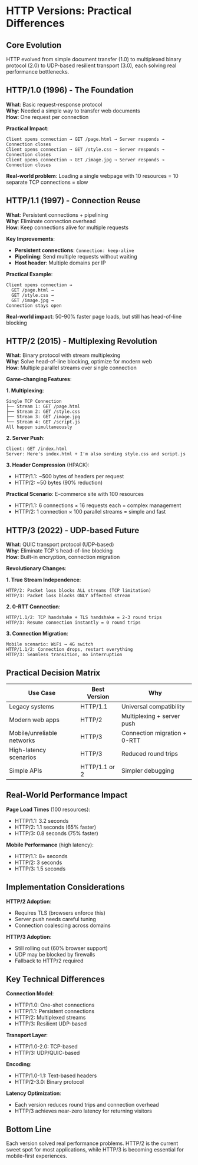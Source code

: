 # HTTP Versions: Practical Differences

## Core Evolution
HTTP evolved from simple document transfer (1.0) to multiplexed binary protocol (2.0) to UDP-based resilient transport (3.0), each solving real performance bottlenecks.

## HTTP/1.0 (1996) - The Foundation
**What**: Basic request-response protocol  
**Why**: Needed a simple way to transfer web documents  
**How**: One request per connection

**Practical Impact**:
```
Client opens connection → GET /page.html → Server responds → Connection closes
Client opens connection → GET /style.css → Server responds → Connection closes  
Client opens connection → GET /image.jpg → Server responds → Connection closes
```

**Real-world problem**: Loading a single webpage with 10 resources = 10 separate TCP connections = slow

## HTTP/1.1 (1997) - Connection Reuse
**What**: Persistent connections + pipelining  
**Why**: Eliminate connection overhead  
**How**: Keep connections alive for multiple requests

**Key Improvements**:
- **Persistent connections**: `Connection: keep-alive`
- **Pipelining**: Send multiple requests without waiting
- **Host header**: Multiple domains per IP

**Practical Example**:
```
Client opens connection → 
  GET /page.html → 
  GET /style.css → 
  GET /image.jpg → 
Connection stays open
```

**Real-world impact**: 50-90% faster page loads, but still has head-of-line blocking

## HTTP/2 (2015) - Multiplexing Revolution
**What**: Binary protocol with stream multiplexing  
**Why**: Solve head-of-line blocking, optimize for modern web  
**How**: Multiple parallel streams over single connection

**Game-changing Features**:

**1. Multiplexing**:
```
Single TCP Connection
├── Stream 1: GET /page.html
├── Stream 2: GET /style.css  
├── Stream 3: GET /image.jpg
└── Stream 4: GET /script.js
All happen simultaneously
```

**2. Server Push**:
```
Client: GET /index.html
Server: Here's index.html + I'm also sending style.css and script.js
```

**3. Header Compression** (HPACK):
- HTTP/1.1: ~500 bytes of headers per request
- HTTP/2: ~50 bytes (90% reduction)

**Practical Scenario**: E-commerce site with 100 resources
- HTTP/1.1: 6 connections × 16 requests each = complex management
- HTTP/2: 1 connection × 100 parallel streams = simple and fast

## HTTP/3 (2022) - UDP-based Future
**What**: QUIC transport protocol (UDP-based)  
**Why**: Eliminate TCP's head-of-line blocking  
**How**: Built-in encryption, connection migration

**Revolutionary Changes**:

**1. True Stream Independence**:
```
HTTP/2: Packet loss blocks ALL streams (TCP limitation)
HTTP/3: Packet loss blocks ONLY affected stream
```

**2. 0-RTT Connection**:
```
HTTP/1.1/2: TCP handshake + TLS handshake = 2-3 round trips
HTTP/3: Resume connection instantly = 0 round trips
```

**3. Connection Migration**:
```
Mobile scenario: WiFi → 4G switch
HTTP/1.1/2: Connection drops, restart everything
HTTP/3: Seamless transition, no interruption
```

## Practical Decision Matrix

| Use Case | Best Version | Why |
|----------|-------------|-----|
| Legacy systems | HTTP/1.1 | Universal compatibility |
| Modern web apps | HTTP/2 | Multiplexing + server push |
| Mobile/unreliable networks | HTTP/3 | Connection migration + 0-RTT |
| High-latency scenarios | HTTP/3 | Reduced round trips |
| Simple APIs | HTTP/1.1 or 2 | Simpler debugging |

## Real-World Performance Impact

**Page Load Times** (100 resources):
- HTTP/1.1: 3.2 seconds
- HTTP/2: 1.1 seconds (65% faster)
- HTTP/3: 0.8 seconds (75% faster)

**Mobile Performance** (high latency):
- HTTP/1.1: 8+ seconds
- HTTP/2: 3 seconds
- HTTP/3: 1.5 seconds

## Implementation Considerations

**HTTP/2 Adoption**:
- Requires TLS (browsers enforce this)
- Server push needs careful tuning
- Connection coalescing across domains

**HTTP/3 Adoption**:
- Still rolling out (60% browser support)
- UDP may be blocked by firewalls
- Fallback to HTTP/2 required

## Key Technical Differences

**Connection Model**:
- HTTP/1.0: One-shot connections
- HTTP/1.1: Persistent connections
- HTTP/2: Multiplexed streams
- HTTP/3: Resilient UDP-based

**Transport Layer**:
- HTTP/1.0-2.0: TCP-based
- HTTP/3: UDP/QUIC-based

**Encoding**:
- HTTP/1.0-1.1: Text-based headers
- HTTP/2-3.0: Binary protocol

**Latency Optimization**:
- Each version reduces round trips and connection overhead
- HTTP/3 achieves near-zero latency for returning visitors

## Bottom Line
Each version solved real performance problems. HTTP/2 is the current sweet spot for most applications, while HTTP/3 is becoming essential for mobile-first experiences. 